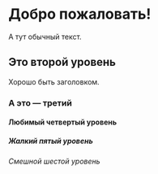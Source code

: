 # Добро пожаловать!

А тут обычный текст.

## Это второй уровень

Хорошо быть заголовком.

### А это — третий

#### Любимый четвертый уровень

##### Жалкий пятый уровень

###### Смешной шестой уровень
